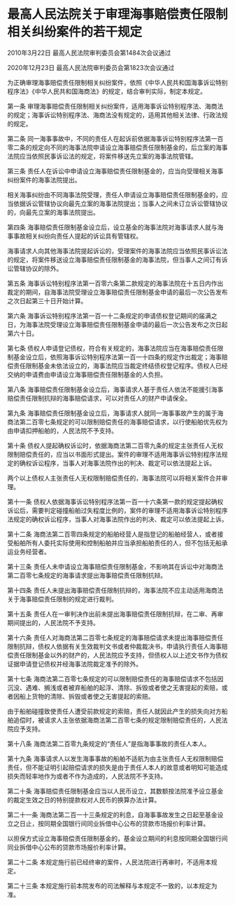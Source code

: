 # 最高人民法院关于审理海事赔偿责任限制相关纠纷案件的若干规定

2010年3月22日 最高人民法院审判委员会第1484次会议通过

2020年12月23日 最高人民法院审判委员会第1823次会议通过



为正确审理海事赔偿责任限制相关纠纷案件，依照《中华人民共和国海事诉讼特别程序法》《中华人民共和国海商法》的规定，结合审判实际，制定本规定。

第一条 审理海事赔偿责任限制相关纠纷案件，适用海事诉讼特别程序法、海商法的规定；海事诉讼特别程序法、海商法没有规定的，适用其他相关法律、行政法规的规定。

第二条 同一海事事故中，不同的责任人在起诉前依据海事诉讼特别程序法第一百零二条的规定向不同的海事法院申请设立海事赔偿责任限制基金的，后立案的海事法院应当依照民事诉讼法的规定，将案件移送先立案的海事法院管辖。

第三条 责任人在诉讼中申请设立海事赔偿责任限制基金的，应当向受理相关海事纠纷案件的海事法院提出。

相关海事纠纷由不同海事法院受理，责任人申请设立海事赔偿责任限制基金的，应当依据诉讼管辖协议向最先立案的海事法院提出；当事人之间未订立诉讼管辖协议的，向最先立案的海事法院提出。

第四条 海事赔偿责任限制基金设立后，设立基金的海事法院对海事请求人就与海事事故相关纠纷向责任人提起的诉讼具有管辖权。

海事请求人向其他海事法院提起诉讼的，受理案件的海事法院应当依照民事诉讼法的规定，将案件移送设立海事赔偿责任限制基金的海事法院，但当事人之间订有诉讼管辖协议的除外。

第五条 海事诉讼特别程序法第一百零六条第二款规定的海事法院在十五日内作出裁定的期间，自海事法院受理设立海事赔偿责任限制基金申请的最后一次公告发布之次日起第三十日开始计算。

第六条 海事诉讼特别程序法第一百一十二条规定的申请债权登记期间的届满之日，为海事法院受理设立海事赔偿责任限制基金申请的最后一次公告发布之次日起第六十日。

第七条 债权人申请登记债权，符合有关规定的，海事法院应当在海事赔偿责任限制基金设立后，依照海事诉讼特别程序法第一百一十四条的规定作出裁定；海事赔偿责任限制基金未依法设立的，海事法院应当裁定终结债权登记程序。债权人已经交纳的申请费由申请设立海事赔偿责任限制基金的人负担。

第八条 海事赔偿责任限制基金设立后，海事请求人基于责任人依法不能援引海事赔偿责任限制抗辩的海事赔偿请求，可以对责任人的财产申请保全。

第九条 海事赔偿责任限制基金设立后，海事请求人就同一海事事故产生的属于海商法第二百零七条规定的可以限制赔偿责任的海事赔偿请求，以行使船舶优先权为由申请扣押船舶的，人民法院不予支持。

第十条 债权人提起确权诉讼时，依据海商法第二百零九条的规定主张责任人无权限制赔偿责任的，应当以书面形式提出。案件的审理不适用海事诉讼特别程序法规定的确权诉讼程序，当事人对海事法院作出的判决、裁定可以依法提起上诉。

两个以上债权人主张责任人无权限制赔偿责任的，海事法院可以将相关案件合并审理。

第十一条 债权人依据海事诉讼特别程序法第一百一十六条第一款的规定提起确权诉讼后，需要判定碰撞船舶过失程度比例的，案件的审理不适用海事诉讼特别程序法规定的确权诉讼程序，当事人对海事法院作出的判决、裁定可以依法提起上诉。

第十二条 海商法第二百零四条规定的船舶经营人是指登记的船舶经营人，或者接受船舶所有人委托实际使用和控制船舶并应当承担船舶责任的人，但不包括无船承运业务经营者。

第十三条 责任人未申请设立海事赔偿责任限制基金，不影响其在诉讼中对海商法第二百零七条规定的海事请求提出海事赔偿责任限制抗辩。

第十四条 责任人未提出海事赔偿责任限制抗辩的，海事法院不应主动适用海商法关于海事赔偿责任限制的规定进行裁判。

第十五条 责任人在一审判决作出前未提出海事赔偿责任限制抗辩，在二审、再审期间提出的，人民法院不予支持。

第十六条 责任人对海商法第二百零七条规定的海事赔偿请求未提出海事赔偿责任限制抗辩，债权人依据有关生效裁判文书或者仲裁裁决书，申请执行责任人海事赔偿责任限制基金以外的财产的，人民法院应予支持，但债权人以上述文书作为债权证据申请登记债权并经海事法院裁定准予的除外。

第十七条 海商法第二百零七条规定的可以限制赔偿责任的海事赔偿请求不包括因沉没、遇难、搁浅或者被弃船舶的起浮、清除、拆毁或者使之无害提起的索赔，或者因船上货物的清除、拆毁或者使之无害提起的索赔。

由于船舶碰撞致使责任人遭受前款规定的索赔，责任人就因此产生的损失向对方船舶追偿时，被请求人主张依据海商法第二百零七条的规定限制赔偿责任的，人民法院应予支持。

第十八条 海商法第二百零九条规定的“责任人”是指海事事故的责任人本人。

第十九条 海事请求人以发生海事事故的船舶不适航为由主张责任人无权限制赔偿责任，但不能证明引起赔偿请求的损失是由于责任人本人的故意或者明知可能造成损失而轻率地作为或者不作为造成的，人民法院不予支持。

第二十条 海事赔偿责任限制基金应当以人民币设立，其数额按法院准予设立基金的裁定生效之日的特别提款权对人民币的换算办法计算。

第二十一条 海商法第二百一十三条规定的利息，自海事事故发生之日起至基金设立之日止，按同期全国银行间同业拆借中心公布的贷款市场报价利率计算。

以担保方式设立海事赔偿责任限制基金的，基金设立期间的利息按同期全国银行间同业拆借中心公布的贷款市场报价利率计算。

第二十二条 本规定施行前已经终审的案件，人民法院进行再审时，不适用本规定。

第二十三条 本规定施行前本院发布的司法解释与本规定不一致的，以本规定为准。